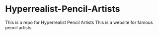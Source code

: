 # Hyperrealist-Pencil-Artists
This is a repo for Hyperrealist Pencil Artists
This is a website for famous pencil artists
